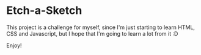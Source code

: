 # Etch-a-Sketch

This project is a challenge for myself, since I'm just starting to learn HTML, CSS and Javascript, but I hope that I'm going to learn a lot from it :D

Enjoy!